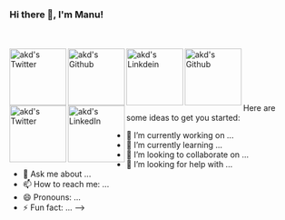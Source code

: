### Hi there 👋, I'm Manu!


<br><br>
<a href="https://twitter.com/Th3Ces4r">
<img align="left" alt="akd's Twitter" width="100px" src="https://img.shields.io/badge/Twitter-1DA1F2?style=for-the-badge&logo=Twitter&logoColor=white" />
</a>
<a href="https://github.com/redhcp">
<img align="left" alt="akd's Github" width="100px" src="https://img.shields.io/badge/Github-181717?style=for-the-badge&logo=Github&logoColor=white" />
</a>
<a href="https://www.linkedin.com/in/cyl90/">
<img align="left" alt="akd's Linkdein" width="100px" src="https://img.shields.io/badge/Linkedin-0A66C2?style=for-the-badge&logo=Linkedin&logoColor=white" />
</a>
<a href="https://dev.to/redhcp">
<img align="left" alt="akd's Github" width="100px" src="https://img.shields.io/badge/dev.to-0A0A0A?style=for-the-badge&logo=dev.to&logoColor=white" />
</a>
<br><br>


<a href="https://twitter.com/MRBenzex">
<img align="left" alt="akd's Twitter" width="100px" src="https://img.shields.io/badge/Twitter-blue?style=for-the-badge&logo=Twitter&logoColor=white&color=1DA1F2" />
</a>
<a href="https://www.linkedin.com/in/manuel-rodr%C3%ADguez-sebasti%C3%A1n-aab89813a/">
<img align="left" alt="akd's LinkedIn" width="100px" src="https://img.shields.io/badge/LinkedIn-blue?style=for-the-badge&logo=LinkedIn&logoColor=white&color=0e76a8" />
</a>
<br><br>

Here are some ideas to get you started:

- 🔭 I’m currently working on ...
- 🌱 I’m currently learning ...
- 👯 I’m looking to collaborate on ...
- 🤔 I’m looking for help with ...
- 💬 Ask me about ...
- 📫 How to reach me: ...
- 😄 Pronouns: ...
- ⚡ Fun fact: ...
-->
